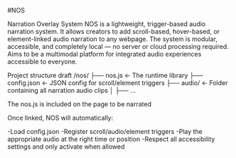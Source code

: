 #NOS 

Narration Overlay System
NOS is a lightweight, trigger-based audio narration system. It allows creators to add scroll-based, hover-based, or element-linked audio narration to any webpage. The system is modular, accessible, and completely local — no server or cloud processing required. Aims to be a multimodal platform for integrated audio experiences accessible to everyone. 


Project structure draft
/nos/
├── nos.js               ← The runtime library
├── config.json          ← JSON config for scroll/element triggers
├── audio/               ← Folder containing all narration audio clips
│   ├── ...

The nos.js is included on the page to be narrated

Once linked, NOS will automatically:

-Load config.json
-Register scroll/audio/element triggers
-Play the appropriate audio at the right time or position
-Respect all accessibility settings and only activate when allowed
